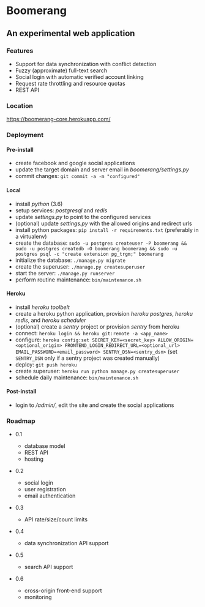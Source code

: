 Boomerang
=========

An experimental web application
-------------------------------


### Features
* Support for data synchronization with conflict detection
* Fuzzy (approximate) full-text search
* Social login with automatic verified account linking
* Request rate throttling and resource quotas
* REST API


### Location

https://boomerang-core.herokuapp.com/


### Deployment

#### Pre-install
* create facebook and google social applications
* update the target domain and server email in *boomerang/settings.py*
* commit changes: `git commit -a -m "configured"`

#### Local
* install *python* (3.6)
* setup services: *postgresql* and *redis*
* update *settings.py* to point to the configured services
* (optional) update *settings.py* with the allowed origins and redirect urls
* install python packages: `pip install -r requirements.txt` (preferably in a virtualenv)
* create the database: `sudo -u postgres createuser -P boomerang && sudo -u postgres createdb -O boomerang boomerang && sudo -u postgres psql -c "create extension pg_trgm;" boomerang`
* initialize the database: `./manage.py migrate`
* create the superuser: `./manage.py createsuperuser`
* start the server: `./manage.py runserver`
* perform routine maintenance: `bin/maintenance.sh`

#### Heroku
* install *heroku toolbelt*
* create a heroku python application, provision *heroku postgres*, *heroku redis*, and *heroku scheduler*
* (optional) create a *sentry* project or provision *sentry* from heroku
* connect: `heroku login && heroku git:remote -a <app_name>`
* configure: `heroku config:set SECRET_KEY=<secret_key> ALLOW_ORIGIN=<optional_origin> FRONTEND_LOGIN_REDIRECT_URL=<optional_url> EMAIL_PASSWORD=<email_password> SENTRY_DSN=<sentry_dsn>` (set `SENTRY_DSN` only if a sentry project was created manually)
* deploy: `git push heroku`
* create superuser: `heroku run python manage.py createsuperuser`
* schedule daily maintenance: `bin/maintenance.sh`


#### Post-install
* login to */admin/*, edit the site and create the social applications


### Roadmap

* 0.1
    - database model
    - REST API
    - hosting

* 0.2
    - social login
    - user registration
    - email authentication

* 0.3
    - API rate/size/count limits

* 0.4
    - data synchronization API support

* 0.5
    - search API support

* 0.6
    - cross-origin front-end support
    - monitoring
